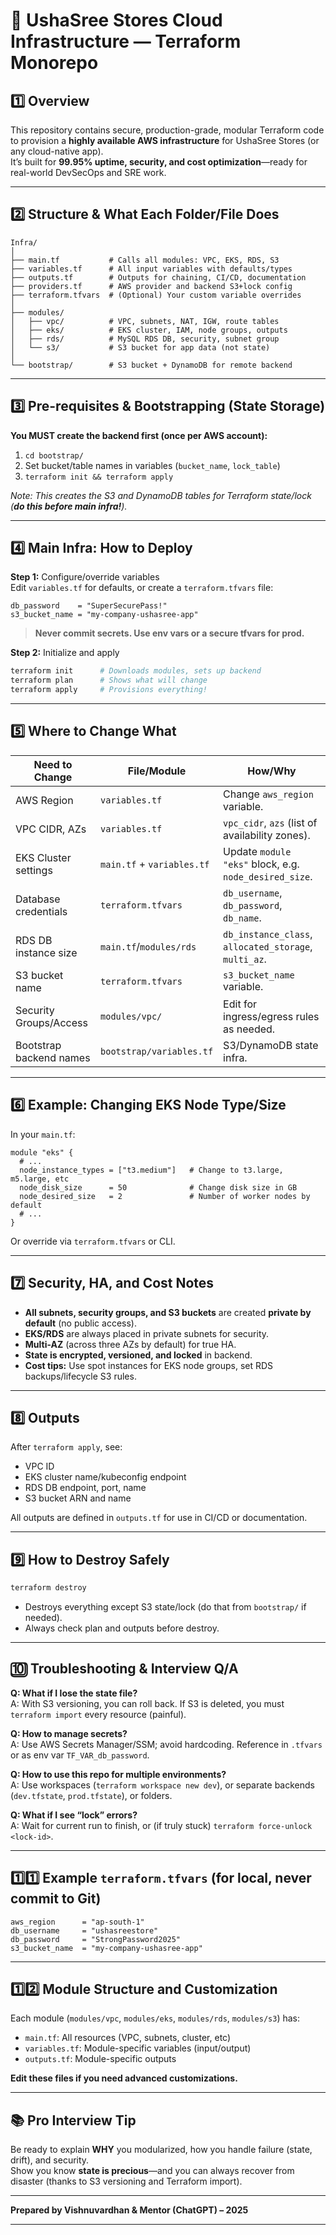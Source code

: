 # 🚀 UshaSree Stores Cloud Infrastructure — Terraform Monorepo

## 1️⃣ Overview

This repository contains secure, production-grade, modular Terraform code to provision a **highly available AWS infrastructure** for UshaSree Stores (or any cloud-native app).  
It’s built for **99.95% uptime, security, and cost optimization**—ready for real-world DevSecOps and SRE work.

---

## 2️⃣ Structure & What Each Folder/File Does

```
Infra/
│
├── main.tf           # Calls all modules: VPC, EKS, RDS, S3
├── variables.tf      # All input variables with defaults/types
├── outputs.tf        # Outputs for chaining, CI/CD, documentation
├── providers.tf      # AWS provider and backend S3+lock config
├── terraform.tfvars  # (Optional) Your custom variable overrides
│
├── modules/
│   ├── vpc/          # VPC, subnets, NAT, IGW, route tables
│   ├── eks/          # EKS cluster, IAM, node groups, outputs
│   ├── rds/          # MySQL RDS DB, security, subnet group
│   └── s3/           # S3 bucket for app data (not state)
│
└── bootstrap/        # S3 bucket + DynamoDB for remote backend
```

---

## 3️⃣ Pre-requisites & Bootstrapping (State Storage)

**You MUST create the backend first (once per AWS account):**

1. `cd bootstrap/`
2. Set bucket/table names in variables (`bucket_name`, `lock_table`)
3. `terraform init && terraform apply`

_Note: This creates the S3 and DynamoDB tables for Terraform state/lock (**do this before main infra!**)._

---

## 4️⃣ Main Infra: How to Deploy

**Step 1:** Configure/override variables  
Edit `variables.tf` for defaults, or create a `terraform.tfvars` file:

```hcl
db_password    = "SuperSecurePass!"
s3_bucket_name = "my-company-ushasree-app"
```
> **Never commit secrets. Use env vars or a secure tfvars for prod.**

**Step 2:** Initialize and apply

```bash
terraform init      # Downloads modules, sets up backend
terraform plan      # Shows what will change
terraform apply     # Provisions everything!
```

---

## 5️⃣ Where to Change What

| Need to Change           | File/Module        | How/Why                                                           |
|------------------------- |--------------------|-------------------------------------------------------------------|
| AWS Region               | `variables.tf`     | Change `aws_region` variable.                                     |
| VPC CIDR, AZs            | `variables.tf`     | `vpc_cidr`, `azs` (list of availability zones).                   |
| EKS Cluster settings     | `main.tf` + `variables.tf` | Update `module "eks"` block, e.g. `node_desired_size`.     |
| Database credentials     | `terraform.tfvars` | `db_username`, `db_password`, `db_name`.                          |
| RDS DB instance size     | `main.tf`/`modules/rds` | `db_instance_class`, `allocated_storage`, `multi_az`.    |
| S3 bucket name           | `terraform.tfvars` | `s3_bucket_name` variable.                                        |
| Security Groups/Access   | `modules/vpc/`     | Edit for ingress/egress rules as needed.                          |
| Bootstrap backend names  | `bootstrap/variables.tf` | S3/DynamoDB state infra.                                   |

---

## 6️⃣ Example: Changing EKS Node Type/Size

In your `main.tf`:

```hcl
module "eks" {
  # ...
  node_instance_types = ["t3.medium"]   # Change to t3.large, m5.large, etc
  node_disk_size      = 50              # Change disk size in GB
  node_desired_size   = 2               # Number of worker nodes by default
  # ...
}
```

Or override via `terraform.tfvars` or CLI.

---

## 7️⃣ Security, HA, and Cost Notes

- **All subnets, security groups, and S3 buckets** are created **private by default** (no public access).
- **EKS/RDS** are always placed in private subnets for security.
- **Multi-AZ** (across three AZs by default) for true HA.
- **State is encrypted, versioned, and locked** in backend.
- **Cost tips:** Use spot instances for EKS node groups, set RDS backups/lifecycle S3 rules.

---

## 8️⃣ Outputs

After `terraform apply`, see:

- VPC ID
- EKS cluster name/kubeconfig endpoint
- RDS DB endpoint, port, name
- S3 bucket ARN and name

All outputs are defined in `outputs.tf` for use in CI/CD or documentation.

---

## 9️⃣ How to Destroy Safely

```bash
terraform destroy
```
- Destroys everything except S3 state/lock (do that from `bootstrap/` if needed).
- Always check plan and outputs before destroy.

---

## 🔟 Troubleshooting & Interview Q/A

**Q: What if I lose the state file?**  
A: With S3 versioning, you can roll back. If S3 is deleted, you must `terraform import` every resource (painful).

**Q: How to manage secrets?**  
A: Use AWS Secrets Manager/SSM; avoid hardcoding. Reference in `.tfvars` or as env var `TF_VAR_db_password`.

**Q: How to use this repo for multiple environments?**  
A: Use workspaces (`terraform workspace new dev`), or separate backends (`dev.tfstate`, `prod.tfstate`), or folders.

**Q: What if I see “lock” errors?**  
A: Wait for current run to finish, or (if truly stuck) `terraform force-unlock <lock-id>`.

---

## 1️⃣1️⃣ Example `terraform.tfvars` (for local, never commit to Git)

```hcl
aws_region      = "ap-south-1"
db_username     = "ushasreestore"
db_password     = "StrongPassword2025"
s3_bucket_name  = "my-company-ushasree-app"
```

---

## 1️⃣2️⃣ Module Structure and Customization

Each module (`modules/vpc`, `modules/eks`, `modules/rds`, `modules/s3`) has:

- `main.tf`: All resources (VPC, subnets, cluster, etc)
- `variables.tf`: Module-specific variables (input/output)
- `outputs.tf`: Module-specific outputs

**Edit these files if you need advanced customizations.**

---

## 📚 Pro Interview Tip

Be ready to explain **WHY** you modularized, how you handle failure (state, drift), and security.  
Show you know **state is precious**—and you can always recover from disaster (thanks to S3 versioning and Terraform import).

---

**Prepared by Vishnuvardhan & Mentor (ChatGPT) – 2025**

---

